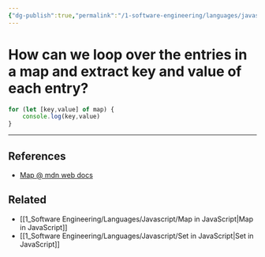 ```yaml
---
{"dg-publish":true,"permalink":"/1-software-engineering/languages/javascript/how-can-we-loop-over-the-entries-in-a-map-and-extract-key-and-value-of-each-entry/","tags":["code/javascript"],"created":"2023-07-17T20:46:30.105-05:00","updated":"2023-09-05T14:32:10.490-05:00"}
---
```


# How can we loop over the entries in a map and extract key and value of each entry?

```javascript
for (let [key,value] of map) {
	console.log(key,value)
}
```

---
## References
- [Map @ mdn web docs](https://developer.mozilla.org/en-US/docs/Web/JavaScript/Reference/Global_Objects/Map)
## Related
- [[1_Software Engineering/Languages/Javascript/Map in JavaScript\|Map in JavaScript]]
- [[1_Software Engineering/Languages/Javascript/Set in JavaScript\|Set in JavaScript]]
